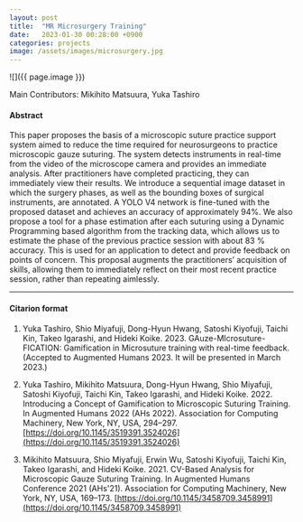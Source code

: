 ```yaml
---
layout: post
title:  "MR Microsurgery Training"
date:   2023-01-30 00:28:00 +0900
categories: projects
image: /assets/images/microsurgery.jpg
---
```


![]({{ page.image }})

Main Contributors: 
Mikihito Matsuura,
Yuka Tashiro

#### Abstract
This paper proposes the basis of a microscopic suture practice support system aimed to reduce the time required for neurosurgeons to practice microscopic gauze suturing. The system detects instruments in real-time from the video of the microscope camera and provides an immediate analysis. After practitioners have completed practicing, they can immediately view their results. We introduce a sequential image dataset in which the surgery phases, as well as the bounding boxes of surgical instruments, are annotated. A YOLO V4 network is fine-tuned with the proposed dataset and achieves an accuracy of approximately 94%. We also propose a tool for a phase estimation after each suturing using a Dynamic Programming based algorithm from the tracking data, which allows us to estimate the phase of the previous practice session with about 83 % accuracy. This is used for an application to detect and provide feedback on points of concern. This proposal augments the practitioners’ acquisition of skills, allowing them to immediately reflect on their most recent practice session, rather than repeating aimlessly.


***

#### Citarion format
1. Yuka Tashiro, Shio Miyafuji, Dong-Hyun Hwang,  Satoshi Kiyofuji, Taichi Kin, Takeo Igarashi, and Hideki Koike. 2023. GAuze-MIcrosuture-FICATION: Gamification in Microsuture training with real-time feedback. (Accepted to Augmented Humans 2023. It will be presented in March 2023.)

1. Yuka Tashiro, Mikihito Matsuura, Dong-Hyun Hwang, Shio Miyafuji, Satoshi Kiyofuji, Taichi Kin, Takeo Igarashi, and Hideki Koike. 2022. Introducing a Concept of Gamification to Microscopic Suturing Training. In Augmented Humans 2022 (AHs 2022). Association for Computing Machinery, New York, NY, USA, 294–297. [https://doi.org/10.1145/3519391.3524026](https://doi.org/10.1145/3519391.3524026)

1. Mikihito Matsuura, Shio Miyafuji, Erwin Wu, Satoshi Kiyofuji, Taichi Kin, Takeo Igarashi, and Hideki Koike. 2021. CV-Based Analysis for Microscopic Gauze Suturing Training. In Augmented Humans Conference 2021 (AHs'21). Association for Computing Machinery, New York, NY, USA, 169–173. [https://doi.org/10.1145/3458709.3458991](https://doi.org/10.1145/3458709.3458991)